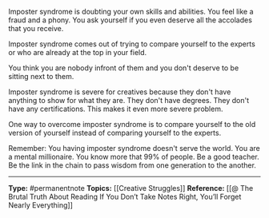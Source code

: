 Imposter syndrome is doubting your own skills and abilities. You feel like a fraud and a phony. You ask yourself if you even deserve all the accolades that you receive.

Imposter syndrome comes out of trying to compare yourself to the experts or who are already at the top in your field. 

You think you are nobody infront of them and you don't deserve to be sitting next to them. 

Imposter syndrome is severe for creatives because they don't have anything to show for what they are. They don't have degrees. They don't have any certifications. This makes it even more severe problem. 

One way to overcome imposter syndrome is to compare yourself to the old version of yourself instead of comparing yourself to the experts.

Remember: You having imposter syndrome doesn't serve the world. You are a mental millionaire. You know more that 99% of people. Be a good teacher. Be the link in the chain to pass wisdom from one generation to the another. 


----
**Type:** #permanentnote 
**Topics:** [[Creative Struggles]]
**Reference:** [[@ The Brutal Truth About Reading If You Don’t Take Notes Right, You’ll Forget Nearly Everything]]

